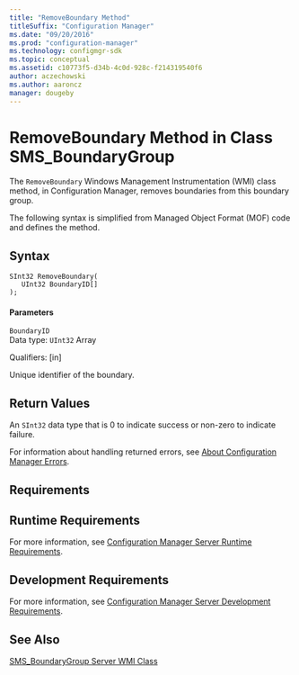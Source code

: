 ```yaml
---
title: "RemoveBoundary Method"
titleSuffix: "Configuration Manager"
ms.date: "09/20/2016"
ms.prod: "configuration-manager"
ms.technology: configmgr-sdk
ms.topic: conceptual
ms.assetid: c10773f5-d34b-4c0d-928c-f214319540f6
author: aczechowski
ms.author: aaroncz
manager: dougeby
---
```

# RemoveBoundary Method in Class SMS_BoundaryGroup
The `RemoveBoundary` Windows Management Instrumentation (WMI) class method, in Configuration Manager, removes boundaries from this boundary group.  

 The following syntax is simplified from Managed Object Format (MOF) code and defines the method.  

## Syntax  

```  
SInt32 RemoveBoundary(  
   UInt32 BoundaryID[]  
);  
```  

#### Parameters  
 `BoundaryID`  
 Data type: `UInt32` Array  

 Qualifiers: [in]  

 Unique identifier of the boundary.  

## Return Values  
 An `SInt32` data type that is 0 to indicate success or non-zero to indicate failure.  

 For information about handling returned errors, see [About Configuration Manager Errors](../../../../../develop/core/understand/about-configuration-manager-errors.md).  

## Requirements  

## Runtime Requirements  
 For more information, see [Configuration Manager Server Runtime Requirements](../../../../../develop/core/reqs/server-runtime-requirements.md).  

## Development Requirements  
 For more information, see [Configuration Manager Server Development Requirements](../../../../../develop/core/reqs/server-development-requirements.md).  

## See Also  
 [SMS_BoundaryGroup Server WMI Class](../../../../../develop/reference/core/servers/configure/sms_boundarygroup-server-wmi-class.md)

